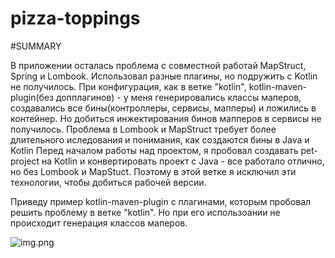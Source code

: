 # pizza-toppings


#SUMMARY

В приложении осталась проблема с совместной работай MapStruct, Spring и Lombook. Использовал разные плагины, но подружить с Kotlin не получилось.
При конфигурация, как в ветке "kotlin", kotlin-maven-plugin(без допплагинов) -
у меня генерировались классы маперов, создавались все бины(контроллеры, сервисы, мапперы) и ложились в контейнер.
Но добиться инжектирования бинов мапперов в сервисы не получилось. 
Проблема в Lombook и MapStruct требует более длительного иследования и понимания, как создаются бины в Java и Kotlin
Перед началом работы над проектом, я пробовал создавать pet-project на Kotlin и конвертировать проект с Java - 
все работало отлично, но  без Lombook и MapStuct. Поэтому в этой ветке я исключил эти технологии, чтобы добиться рабочей версии.

Приведу пример kotlin-maven-plugin с плагинами, которым пробовал решить проблему в ветке "kotlin". Но при его использоании не происходит 
генерация классов маперов.

![img.png](img.png)